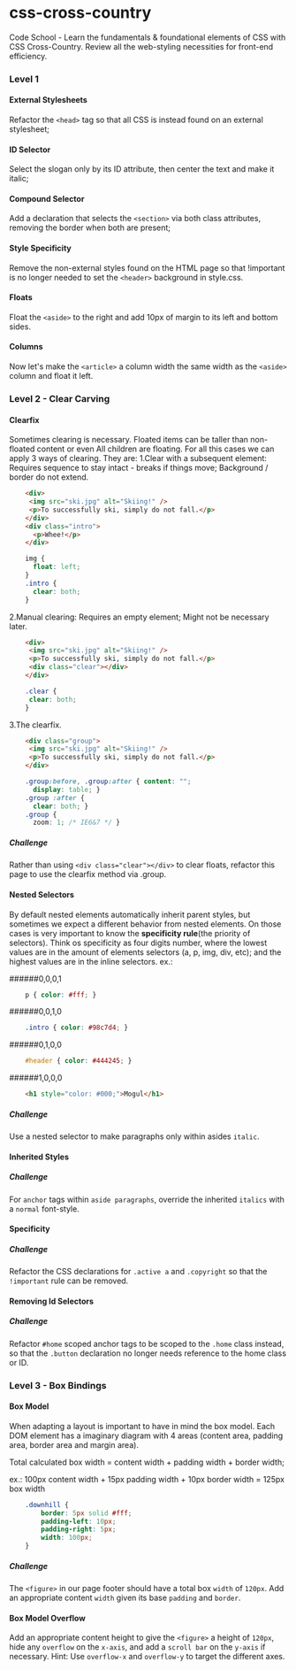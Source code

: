css-cross-country
=================

Code School - Learn the fundamentals &amp; foundational elements of CSS with CSS Cross-Country. Review all the web-styling necessities for front-end efficiency. 

### Level 1

#### External Stylesheets
Refactor the `<head>` tag so that all CSS is instead found on an external stylesheet;

#### ID Selector
Select the slogan only by its ID attribute, then center the text and make it italic;

#### Compound Selector
Add a declaration that selects the `<section>` via both class attributes, removing the border when both are present;

#### Style Specificity
Remove the non-external styles found on the HTML page so that !important is no longer needed to set the `<header>` background in style.css.

#### Floats
Float the `<aside>` to the right and add 10px of margin to its left and bottom sides.

#### Columns
Now let's make the `<article>` a column width the same width as the `<aside>` column and float it left.


### Level 2 - Clear Carving

#### Clearfix
Sometimes clearing is necessary. Floated items can be taller than non-floated content or even All children are floating. For all this cases we can apply 3 ways of clearing. They are:
1.Clear with a subsequent element: Requires sequence to stay intact - breaks if things move; Background / border do not extend. 

```html
    <div>
     <img src="ski.jpg" alt="Skiing!" />
     <p>To successfully ski, simply do not fall.</p>
    </div> 
    <div class="intro">
      <p>Whee!</p>
    </div>
```
```css
    img {
      float: left;
    }
    .intro {
      clear: both;
    }
```

2.Manual clearing: Requires an empty element; Might not be necessary later. 

```html
    <div>
     <img src="ski.jpg" alt="Skiing!" />
     <p>To successfully ski, simply do not fall.</p>
     <div class="clear"></div>
    </div>
```

```css
    .clear {
     clear: both;
    }
```

3.The clearfix. 

```html    
    <div class="group">
     <img src="ski.jpg" alt="Skiing!" />
     <p>To successfully ski, simply do not fall.</p>
    </div>
```
```css
    .group:before, .group:after { content: "";
      display: table; }
    .group :after {
      clear: both; }
    .group {
      zoom: 1; /* IE6&7 */ }
```

##### Challenge
Rather than using `<div class="clear"></div>` to clear floats, refactor this page to use the clearfix method via .group.

#### Nested Selectors
By default nested elements automatically inherit parent styles, but sometimes we expect a different behavior from nested elements. On those cases is very important to know the **specificity rule**(the priority of selectors). Think os specificity as four digits number, where the lowest values are in the amount of elements selectors (a, p, img, div, etc); and the highest values are in the inline selectors. ex.:

######0,0,0,1
```css
    p { color: #fff; }
```

######0,0,1,0
```css
    .intro { color: #98c7d4; }
```

######0,1,0,0
```css
    #header { color: #444245; }
```

######1,0,0,0
```html
    <h1 style="color: #000;">Mogul</h1>
```

##### Challenge
Use a nested selector to make paragraphs only within asides `italic`.

#### Inherited Styles
##### Challenge
For `anchor` tags within `aside paragraphs`, override the inherited `italics` with a `normal` font-style.

#### Specificity
##### Challenge
Refactor the CSS declarations for `.active a` and `.copyright` so that the `!important` rule can be removed.

#### Removing Id Selectors
##### Challenge
Refactor `#home` scoped anchor tags to be scoped to the `.home` class instead, so that the `.button` declaration no longer needs reference to the home class or ID.

### Level 3 - Box Bindings

#### Box Model
When adapting a layout is important to have in mind the box model. Each DOM element has a imaginary diagram with 4 areas (content area, padding area, border area and margin area). 

Total calculated box width = content width + padding width + border width;

ex.: 100px content width + 15px padding width + 10px border width = 125px box width
```css
    .downhill {
        border: 5px solid #fff;
        padding-left: 10px;
        padding-right: 5px;
        width: 100px;
    }
```
##### Challenge
The `<figure>` in our page footer should have a total box `width` of `120px`. Add an appropriate content `width` given its base `padding` and `border`.

#### Box Model Overflow
Add an appropriate content height to give the `<figure>` a height of `120px`, hide any `overflow` on the `x-axis`, and add a `scroll bar` on the `y-axis` if necessary. Hint: Use `overflow-x` and `overflow-y` to target the different axes.
